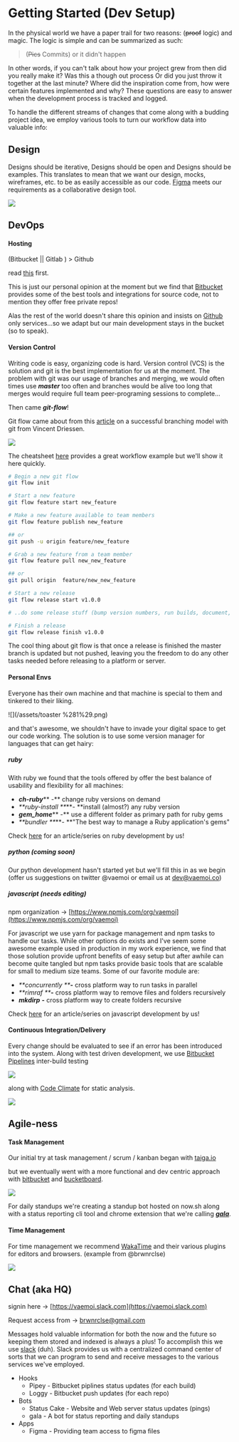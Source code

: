 # Getting Started \(Dev Setup\)

In the physical world we have a paper trail for two reasons: \(~~proof~~ logic\) and magic. The logic is simple and can be summarized as such:

> \(~~Pics~~ Commits\) or it didn't happen

In other words, if you can't talk about how your project grew from then did you really make it? Was this a though out process Or did you just throw it together at the last minute? Where did the inspiration come from, how were certain features implemented and why? These questions are easy to answer when the development process is tracked and logged.

To handle the different streams of changes that come along with a budding project idea, we employ various tools to turn our workflow data into valuable info:

## Design

Designs should be iterative, Designs should be open and Designs should be examples. This translates to mean that we want our design, mocks, wireframes, etc. to be as easily accessible as our code. [Figma](https://figma.com) meets our requirements as a collaborative design tool.

![](https://lh5.googleusercontent.com/13azgqaJX3KYaF8UhIPwDP0_GxxcAkIa1CxDfRf1eLQC-Yt2CxhQq4AZ3zNRS5YZSAjFhvKFmcuWTALFoDPUjlA7Q_9VOA62fmFU013MWdMGM69JzDi59aQFck0hqtyPoeu0mnqsbNw)

## DevOps

#### Hosting

\(Bitbucket \|\| Gitlab \) &gt; Github

read [this](https://github.com/dear-github/dear-github) first.

This is just our personal opinion at the moment but we find that [Bitbucket](https://bitbucket.org) provides some of the best tools and integrations for source code, not to mention they offer free private repos!

Alas the rest of the world doesn't share this opinion and insists on [Github](https://github.com/) only services...so we adapt but our main development stays in the bucket \(so to speak\).

#### Version Control

Writing code is easy, organizing code is hard. Version control \(VCS\) is the solution and git is the best implementation for us at the moment. The problem with git was our usage of branches and merging, we would often times use _**master**_ too often and branches would be alive too long that merges would require full team peer-programing sessions to complete...

Then came _**git-flow**_!

Git flow came about from this [article](http://nvie.com/posts/a-successful-git-branching-model/) on a successful branching model with git from Vincent Driessen.

![](https://lh6.googleusercontent.com/Z8uJe3BxTooZmCzPCcAh4rQMYsw7TMwFSDfKRxypWgY2XH069xNAnti7uVfMp1XwUipNIrG9jGRoEm_kXTyEBsrdIhMZHPiMm3GbMTZEi6x1KnTU_zXI139mj2l4rXwy6UEw6SrjAgY)

The cheatsheet [here](http://danielkummer.github.io/git-flow-cheatsheet/index.fr_FR.html) provides a great workflow example but we'll show it here quickly.

```bash
# Begin a new git flow
git flow init

# Start a new feature
git flow feature start new_feature

# Make a new feature available to team members
git flow feature publish new_feature

## or 
git push -u origin feature/new_feature

# Grab a new feature from a team member
git flow feature pull new_new_feature

## or
git pull origin  feature/new_new_feature

# Start a new release
git flow release start v1.0.0

# ..do some release stuff (bump version numbers, run builds, document, lint, etc)

# Finish a release
git flow release finish v1.0.0
```

The cool thing about git flow is that once a release is finished the master branch is updated but not pushed, leaving you the freedom to do any other tasks needed before releasing to a platform or server.

#### Personal Envs

Everyone has their own machine and that machine is special to them and tinkered to their liking.

![](/assets/toaster %281%29.png)

and that's awesome, we shouldn't have to invade your digital space to get our code working. The solution is to use some version manager for languages that can get hairy:

##### ruby

With ruby we found that the tools offered by offer the best balance of usability and flexibility for all machines:

* _**ch-ruby**_** -** change ruby versions on demand
* _**ruby-install **_**- **install \(almost?\) any ruby version
* _**gem\_home**_** -** use a different folder as primary path for ruby gems
* _**bundler **_**- **"The best way to manage a Ruby application's gems"

Check [here](https://medium.com/@vaemoi/developing-revit-a-graphql-powered-ruby-cli-dcbcbee2b9e5) for an article/series on ruby development by us!

##### python \(coming soon\)

Our python development hasn't started yet but we'll fill this in as we begin \(offer us suggestions on twitter @vaemoi or email us at dev@vaemoi.co\)

##### javascript \(needs editing\)

npm organization -&gt; [https://www.npmjs.com/org/vaemoi](https://www.npmjs.com/org/vaemoi)

For javascript we use yarn for package management and npm tasks to handle our tasks. While other options do exists and I've seem some awesome example used in production in my work experience, we find that those solution provide upfront benefits of easy setup but after awhile can become quite tangled but npm tasks provide basic tools that are scalable for small to medium size teams. Some of our favorite module are:

* _**concurrently **_**-** cross platform way to run tasks in parallel
* _**rimraf **_**-** cross platform way to remove files and folders recursively
* _**mkdirp**_ **-** cross platform way to create folders recursive

Check [here](https://medium.com/@vaemoi/writing-wver-a-the-engine-for-rev-part-i-2984f2991dad) for an article/series on javascript development by us!

#### Continuous Integration/Delivery

Every change should be evaluated to see if an error has been introduced into the system. Along with test driven development, we use [Bitbucket Pipelines](https://bitbucket.org/product/features/pipelines) inter-build testing

![](https://lh5.googleusercontent.com/5_WEPZ9j3Gzw_R3-_VfmwjiWVW5sV_MxhKRlAkjLpmdKXsEa7AZxJM98OFLu-7KNbQtER6oTpLzmzI4cakoDSTLdXyliOSffb01fRbjGK47MNFpPd-cIy8-16QrtCpjNRoe5KPcqRI8)

along with [Code Climate](/codeclimate.com) for static analysis.

![](https://lh3.googleusercontent.com/hTJtFPG5WES29oO3yFn26OLjKYVNdSiM958pkVpCTwPNPqEheXr-FTex4n3CyF2Fut8dyva3d503KwypQac6Q6BG6d2x4XKqSDgLJvQMGpIsQo0Ne-fYdfmVxPh6YzWpPn4ue9nxivI)

## Agile-ness

#### Task Management

Our initial try at task management / scrum / kanban began with [taiga.io](https://taiga.io)

but we eventually went with a more functional and dev centric approach with [bitbucket](https://bitbucket.org) and [bucketboard](https://marketplace.atlassian.com/plugins/bucketboard/cloud/overview?utm_source=BB-blog&utm_campaign=bitbucket_fy17q1-momentum-posts&_ga=1.104594437.463701457.1493158077).

![](https://lh5.googleusercontent.com/1cH1-Yg4Fw0ATNZGhRvmHb_QGztwXXptgmUg7TL2QDptx4mtXLyW3wvphlGPn-SY2Xh2EnuLHOqblSmx3oV-qCqTd_44HGLF-kXEl0v4XOPVvfD7ilYxTuABsSTjen3SvL0-dDc3vjg)

For daily standups we're creating a standup bot hosted on now.sh along with a status reporting cli tool and chrome extension that we're calling [_**gala**_](https://bitbucket.org/vaemoi/gala).

#### Time Management

For time management we recommend [WakaTime](https://wakatime.com) and their various plugins for editors and browsers. \(example from @brwnrclse\)

![](https://lh3.googleusercontent.com/_MbFVK-9BoHf6n8GSkVpI9UniYqF8D-YqADWeO6AO2A1f4M4014cNI7NgHVrxbV61DdPk1SGMPKo4USh8o6M8XM1A_caF1im0wP_5QqZRr2ryxl-Rn1diIhAgvWt_wrkzjCj4t6jJNI)

## Chat \(aka HQ\)

signin here -&gt; [https://vaemoi.slack.com](https://vaemoi.slack.com)

Request access from -&gt; [brwnrclse@gmail.com](mailto:brwnrclse@gmail.com)

Messages hold valuable information for both the now and the future so keeping them stored and indexed is always a plus! To accomplish this we use [slack](https://slack.com) \(duh\). Slack provides us with a centralized command center of sorts that we can program to send and receive messages to the various services we've employed.

* Hooks
  * Pipey - Bitbucket piplines status updates \(for each build\)
  * Loggy - Bitbucket push updates \(for each repo\)
* Bots
  * Status Cake - Website and Web server status updates \(pings\)
  * gala - A bot for status reporting and daily standups
* Apps
  * Figma - Providing team access to figma files



